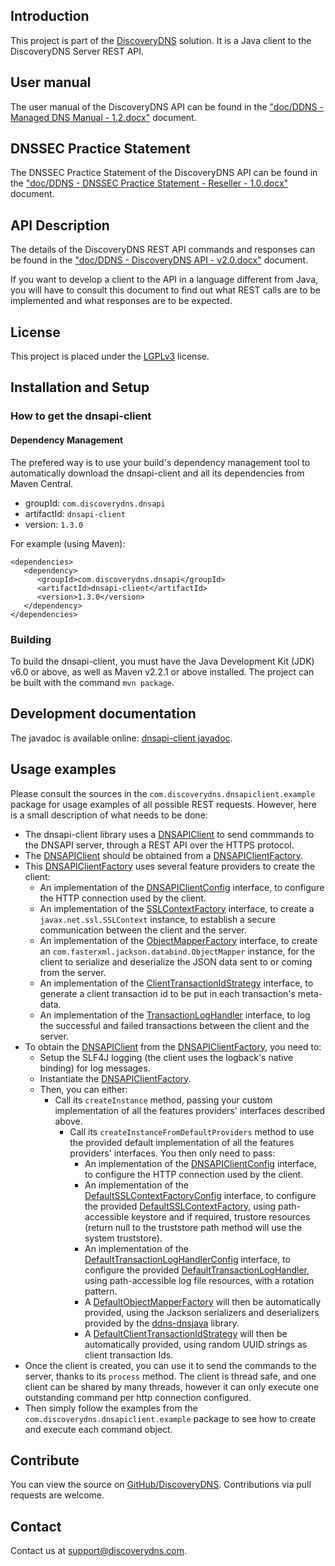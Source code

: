 ## Introduction

This project is part of the [DiscoveryDNS](http://www.discoverydns.com) solution. It is a Java client to the DiscoveryDNS Server REST API.

## User manual

The user manual of the DiscoveryDNS API can be found in the ["doc/DDNS - Managed DNS Manual - 1.2.docx"](https://github.com/discoverydns/dnsapi-client/blob/master/doc/DDNS%20-%20Managed%20DNS%20Manual%20-%201.2.docx) document.

## DNSSEC Practice Statement

The DNSSEC Practice Statement of the DiscoveryDNS API can be found in the ["doc/DDNS - DNSSEC Practice Statement - Reseller - 1.0.docx"](https://github.com/discoverydns/dnsapi-client/blob/master/doc/DDNS%20-%20DNSSEC%20Practice%20Statement%20-%20Reseller%20-%201.0.docx) document.

## API Description

The details of the DiscoveryDNS REST API commands and responses can be found in the ["doc/DDNS - DiscoveryDNS API - v2.0.docx"](https://github.com/discoverydns/dnsapi-client/blob/master/doc/DDNS%20-%20DiscoveryDNS%20API%20-%20v2.0.docx) document.

If you want to develop a client to the API in a language different from Java, you will have to consult this document to find out what REST calls are to be implemented and what responses are to be expected.

## License

This project is placed under the [LGPLv3](http://www.gnu.org/licenses/lgpl.txt) license.

## Installation and Setup

### How to get the dnsapi-client

#### Dependency Management

The prefered way is to use your build's dependency management tool to automatically download the dnsapi-client and all its dependencies from Maven Central.

* groupId: `com.discoverydns.dnsapi`
* artifactId: `dnsapi-client`
* version: `1.3.0`

For example (using Maven):

    <dependencies>
       <dependency>
          <groupId>com.discoverydns.dnsapi</groupId>
          <artifactId>dnsapi-client</artifactId>
          <version>1.3.0</version>
       </dependency>
    </dependencies>

### Building

To build the dnsapi-client, you must have the Java Development Kit (JDK) v6.0 or above, as well as Maven v2.2.1 or above installed. The project can be built with the command `mvn package`.

## Development documentation

The javadoc is available online: [dnsapi-client javadoc](http://www.javadoc.io/doc/com.discoverydns.dnsapi/dnsapi-client/).

## Usage examples

Please consult the sources in the `com.discoverydns.dnsapiclient.example` package for usage examples of all possible REST requests. However, here is a small description of what needs to be done:
* The dnsapi-client library uses a [DNSAPIClient](http://static.javadoc.io/com.discoverydns.dnsapi/dnsapi-client/1.2.4/com/discoverydns/dnsapiclient/DNSAPIClient.html) to send commmands to the DNSAPI server, through a REST API over the HTTPS protocol.
* The [DNSAPIClient](http://static.javadoc.io/com.discoverydns.dnsapi/dnsapi-client/1.2.4/com/discoverydns/dnsapiclient/DNSAPIClient.html) should be obtained from a [DNSAPIClientFactory](http://static.javadoc.io/com.discoverydns.dnsapi/dnsapi-client/1.2.4/com/discoverydns/dnsapiclient/DNSAPIClientFactory.html).
* This [DNSAPIClientFactory](http://static.javadoc.io/com.discoverydns.dnsapi/dnsapi-client/1.2.4/com/discoverydns/dnsapiclient/DNSAPIClientFactory.html) uses several feature providers to create the client:
    * An implementation of the [DNSAPIClientConfig](http://static.javadoc.io/com.discoverydns.dnsapi/dnsapi-client/1.2.4/com/discoverydns/dnsapiclient/config/DNSAPIClientConfig.html) interface, to configure the HTTP connection used by the client.
    * An implementation of the [SSLContextFactory](http://static.javadoc.io/com.discoverydns.dnsapi/dnsapi-client/1.2.4/com/discoverydns/dnsapiclient/SSLContextFactory.html) interface, to create a `javax.net.ssl.SSLContext` instance, to establish a secure communication between the client and the server.
    * An implementation of the [ObjectMapperFactory](http://static.javadoc.io/com.discoverydns.dnsapi/dnsapi-client/1.2.4/com/discoverydns/dnsapiclient/ObjectMapperFactory.html) interface, to create an `com.fasterxml.jackson.databind.ObjectMapper` instance, for the client to serialize and deserialize the JSON data sent to or coming from the server.
    * An implementation of the [ClientTransactionIdStrategy](http://static.javadoc.io/com.discoverydns.dnsapi/dnsapi-client/1.2.4/com/discoverydns/dnsapiclient/ClientTransactionIdStrategy.html) interface, to generate a client transaction id to be put in each transaction's meta-data.
    * An implementation of the [TransactionLogHandler](http://static.javadoc.io/com.discoverydns.dnsapi/dnsapi-client/1.2.4/com/discoverydns/dnsapiclient/TransactionLogHandler.html) interface, to log the successful and failed transactions between the client and the server.
* To obtain the [DNSAPIClient](http://static.javadoc.io/com.discoverydns.dnsapi/dnsapi-client/1.2.4/com/discoverydns/dnsapiclient/DNSAPIClient.html) from the [DNSAPIClientFactory](http://static.javadoc.io/com.discoverydns.dnsapi/dnsapi-client/1.2.4/com/discoverydns/dnsapiclient/DNSAPIClientFactory.html), you need to:
    * Setup the SLF4J logging (the client uses the logback's native binding) for log messages.
    * Instantiate the [DNSAPIClientFactory](http://static.javadoc.io/com.discoverydns.dnsapi/dnsapi-client/1.2.4/com/discoverydns/dnsapiclient/DNSAPIClientFactory.html).
    * Then, you can either:
        * Call its `createInstance` method, passing your custom implementation of all the features providers' interfaces described above.
            * Call its `createInstanceFromDefaultProviders` method to use the provided default implementation of all the features providers' interfaces. You then only need to pass:
                * An implementation of the [DNSAPIClientConfig](http://static.javadoc.io/com.discoverydns.dnsapi/dnsapi-client/1.2.4/com/discoverydns/dnsapiclient/config/DNSAPIClientConfig.html) interface, to configure the HTTP connection used by the client.
                * An implementation of the [DefaultSSLContextFactoryConfig](http://static.javadoc.io/com.discoverydns.dnsapi/dnsapi-client/1.2.4/com/discoverydns/dnsapiclient/config/DefaultSSLContextFactoryConfig.html) interface, to configure the provided [DefaultSSLContextFactory](http://static.javadoc.io/com.discoverydns.dnsapi/dnsapi-client/1.2.4/com/discoverydns/dnsapiclient/DefaultSSLContextFactory.html), using path-accessible keystore and if required, trustore resources (return null to the truststore path method will use the system truststore).
                * An implementation of the [DefaultTransactionLogHandlerConfig](http://static.javadoc.io/com.discoverydns.dnsapi/dnsapi-client/1.2.4/com/discoverydns/dnsapiclient/config/DefaultTransactionLogHandlerConfig.html) interface, to configure the provided [DefaultTransactionLogHandler](http://static.javadoc.io/com.discoverydns.dnsapi/dnsapi-client/1.2.4/com/discoverydns/dnsapiclient/DefaultTransactionLogHandler.html), using path-accessible log file resources, with a rotation pattern.
                * A [DefaultObjectMapperFactory](http://static.javadoc.io/com.discoverydns.dnsapi/dnsapi-client/1.2.4/com/discoverydns/dnsapiclient/DefaultObjectMapperFactory.html) will then be automatically provided, using the Jackson serializers and deserializers provided by the [ddns-dnsjava](http://discoverydns.github.io/ddns-dnsjava/) library.
                * A [DefaultClientTransactionIdStrategy](http://static.javadoc.io/com.discoverydns.dnsapi/dnsapi-client/1.2.4/com/discoverydns/dnsapiclient/DefaultClientTransactionIdStrategy.html) will then be automatically provided, using random UUID strings as client transaction Ids.
* Once the client is created, you can use it to send the commands to the server, thanks to its `process` method. The client is thread safe, and one client can be shared by many threads, however it can only execute one outstanding command per http connection configured.
* Then simply follow the examples from the `com.discoverydns.dnsapiclient.example` package to see how to create and execute each command object.

## Contribute

You can view the source on [GitHub/DiscoveryDNS](http://github.com/discoverydns/dnsapi-client). Contributions via pull requests are welcome.

## Contact

Contact us at [support@discoverydns.com](mailto:support@discoverydns.com).
